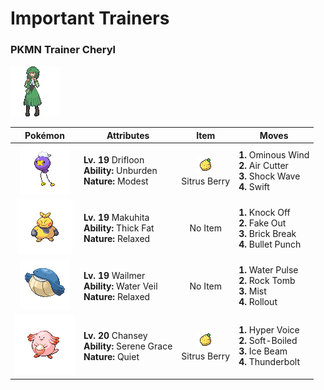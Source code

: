 # Important Trainers

### PKMN Trainer Cheryl

![PKMN Trainer Cheryl](../../assets/important_trainers/cheryl.png "PKMN Trainer Cheryl")

| Pokémon | Attributes | Item | Moves |
|:-------:|------------|:----:|-------|
| ![Drifloon](../../assets/sprites/drifloon/front.gif "Drifloon") | **Lv. 19** Drifloon<br>**Ability:** <span class="tooltip" title="Raises Speed if a held item is used.">Unburden</span><br>**Nature:** <span class="tooltip" title="[+Sp. Atk, -Atk]">Modest</span> | ![Sitrus Berry](../../assets/items/sitrus_berry.png "Sitrus Berry")<br><span class="tooltip" title="A Poffin ingredient. It may be used or held by a Pokémon to heal the user’s HP a little.">Sitrus Berry</span> | **1.** Ominous Wind<br>**2.** Air Cutter<br>**3.** Shock Wave<br>**4.** Swift |
| ![Makuhita](../../assets/sprites/makuhita/front.gif "Makuhita") | **Lv. 19** Makuhita<br>**Ability:** <span class="tooltip" title="Raises resistance to Fire-​ and Ice-type moves.">Thick Fat</span><br>**Nature:** <span class="tooltip" title="[+Def, -Spd]">Relaxed</span> | No Item | **1.** Knock Off<br>**2.** Fake Out<br>**3.** Brick Break<br>**4.** Bullet Punch |
| ![Wailmer](../../assets/sprites/wailmer/front.gif "Wailmer") | **Lv. 19** Wailmer<br>**Ability:** <span class="tooltip" title="Prevents the Pokémon from getting a burn.">Water Veil</span><br>**Nature:** <span class="tooltip" title="[+Def, -Spd]">Relaxed</span> | No Item | **1.** Water Pulse<br>**2.** Rock Tomb<br>**3.** Mist<br>**4.** Rollout |
| ![Chansey](../../assets/sprites/chansey/front.gif "Chansey") | **Lv. 20** Chansey<br>**Ability:** <span class="tooltip" title="Boosts the likelihood of added effects appearing.">Serene Grace</span><br>**Nature:** <span class="tooltip" title="[+Sp. Atk, -Spd]">Quiet</span> | ![Sitrus Berry](../../assets/items/sitrus_berry.png "Sitrus Berry")<br><span class="tooltip" title="A Poffin ingredient. It may be used or held by a Pokémon to heal the user’s HP a little.">Sitrus Berry</span> | **1.** Hyper Voice<br>**2.** Soft-Boiled<br>**3.** Ice Beam<br>**4.** Thunderbolt |


